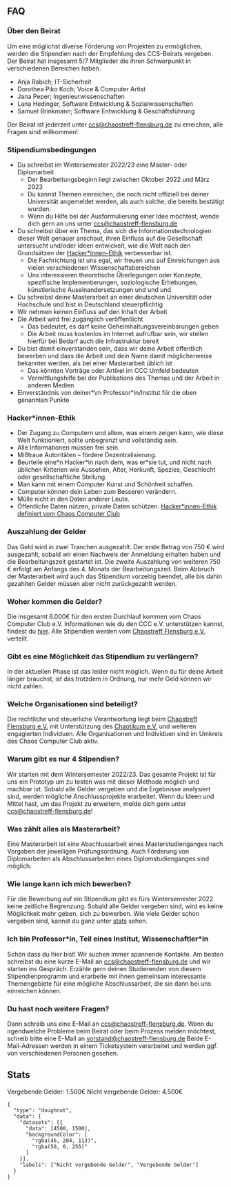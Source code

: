 <HomeContent />

## FAQ
### Über den Beirat
Um eine möglichst diverse Förderung von Projekten zu ermöglichen, werden die Stipendien nach der Empfehlung des CCS-Beirats vergeben. Der Beirat hat insgesamt 5/7 Mitglieder die ihren Schwerpunkt in verschiedenen Bereichen haben.

* Anja Rabich; IT-Sicherheit
* Dorothea Piko Koch; Voice & Computer Artist
* Jana Peper; Ingenieurwissenschaften
* Lana Hedinger, Software Entwicklung & Sozialwissenschaften
* Samuel Brinkmann; Software Entwicklung & Geschäftsführung

Der Beirat ist jederzeit unter ccs@chaostreff-flensburg.de zu erreichen, alle Fragen sind willkommen!

### Stipendiumsbedingungen

* Du schreibst im Wintersemester 2022/23 eine Master- oder Diplomarbeit
    * Der Bearbeitungsbeginn liegt zwischen Oktober 2022 und März 2023
    * Du kannst Themen einreichen, die noch nicht offiziell bei deiner Universität angemeldet werden, als auch solche, die bereits bestätigt wurden.
    * Wenn du Hilfe bei der Ausformulierung einer Idee möchtest, wende dich gern an uns unter ccs@chaostreff-flensburg.de
* Du schreibst über ein Thema, das sich die Informationstechnologien dieser Welt genauer anschaut, ihren Einfluss auf die Gesellschaft untersucht und/oder Ideen entwickelt, wie die Welt nach den Grundsätzen der [Hacker\*innen-Ethik](#hacker-innen-ethik) verbesserbar ist.
    * Die Fachrichtung ist uns egal, wir freuen uns auf Einreichungen aus vielen verschiedenen Wissenschaftsbereichen
    * Uns interessieren theoretische Überlegungen oder Konzepte, spezifische Implementierungen, soziologische Erhebungen, künstlerische Auseinandersetzungen und und und
* Du schreibst deine Masterarbeit an einer deutschen Universität oder Hochschule und bist in Deutschland steuerpflichtig
* Wir nehmen keinen Einfluss auf den Inhalt der Arbeit
* Die Arbeit wird frei zugänglich veröffentlicht 
    * Das bedeutet, es darf keine Geheimhaltungsvereinbarungen geben
    * Die Arbeit muss kostenlos im Internet aufrufbar sein, wir stellen hierfür bei Bedarf auch die Infrastruktur bereit
* Du bist damit einverstanden sein, dass wir deine Arbeit öffentlich bewerben und dass die Arbeit und dein Name damit möglicherweise bekannter werden, als bei einer Masterarbeit üblich ist
	* Das könnten Vorträge oder Artikel im CCC Umfeld bedeuten
	* Vermittlungshilfe bei der Publikations des Themas und der Arbeit in anderen Medien
* Einverständnis von deiner*\m Professor\*in/Institut für die oben genannten Punkte

### Hacker\*innen-Ethik
* Der Zugang zu Computern und allem, was einem zeigen kann, wie diese Welt funktioniert, sollte unbegrenzt und vollständig sein.
* Alle Informationen müssen frei sein.
* Mißtraue Autoritäten – fördere Dezentralisierung.
* Beurteile eine\*n Hacker\*in nach dem, was er\*sie tut, und nicht nach üblichen Kriterien wie Aussehen, Alter, Herkunft, Spezies, Geschlecht oder gesellschaftliche Stellung.
* Man kann mit einem Computer Kunst und Schönheit schaffen.
* Computer können dein Leben zum Besseren verändern.
* Mülle nicht in den Daten anderer Leute.
* Öffentliche Daten nützen, private Daten schützen.
[Hacker\*innen-Ethik definiert vom Chaos Computer Club](https://www.ccc.de/de/hackerethik) 

### Auszahlung der Gelder
Das Geld wird in zwei Tranchen ausgezahlt. Der erste Betrag von 750 € wird ausgezahlt, sobald wir einen Nachweis der Anmeldung erhalten haben und die Bearbeitungszeit gestartet ist. Die zweite Auszahlung von weiteren 750 € erfolgt am Anfangs des 4. Monats der Bearbeitungszeit.
Beim Abbruch der Masterarbeit wird auch das Stipendium vorzeitig beendet, alle bis dahin gezahlten Gelder müssen aber nicht zurückgezahlt werden.

### Woher kommen die Gelder?
Die insgesamt 6.000€ für den ersten Durchlauf kommen vom Chaos Computer Club e.V. Informationen wie du den CCC e.V. unterstützen kannst, findest du [hier](https://www.ccc.de/de/membership). Alle Stipendien werden vom [Chaostreff Flensburg e.V.](https://chaostreff-flensburg.de/) verteilt. 

### Gibt es eine Möglichkeit das Stipendium zu verlängern?
In der aktuellen Phase ist das leider nicht möglich. Wenn du für deine Arbeit länger brauchst, ist das trotzdem in Ordnung, nur mehr Geld können wir nicht zahlen.

### Welche Organisationen sind beteiligt?
Die rechtliche und steuerliche Verantwortung liegt beim [Chaostreff Flensburg e.V.](https://chaostreff-flensburg.de/) mit Unterstützung des [Chaotikum e.V.](https://chaotikum.org/verein/) und weiteren engagierten Individuen. Alle Organisationen und Individuen sind im Umkreis des Chaos Computer Club aktiv.

### Warum gibt es nur 4 Stipendien?
Wir starten mit dem Wintersemester 2022/23. Das gesamte Projekt ist für uns ein Prototyp um zu testen was mit dieser Methode möglich und machbar ist. Sobald alle Gelder vergeben und die Ergebnisse analysiert sind, werden mögliche Anschlussprojekte erarbeitet. Wenn du Ideen und Mittel hast, um das Projekt zu erweitern, melde dich gern unter ccs@chaostreff-flensburg.de!

### Was zählt alles als Masterarbeit?
Eine Masterarbeit ist eine Abschlussarbeit eines Masterstudienganges nach Vorgaben der jeweiligen Prüfungsordnung.
Auch Förderung von Diplomarbeiten als Abschlussarbeiten eines Diplomstudienganges sind möglich. 

### Wie lange kann ich mich bewerben?
Für die Bewerbung auf ein Stipendium gibt es fürs Wintersemester 2022 keine zeitliche Begrenzung. Sobald alle Gelder vergeben sind, wird es keine Möglichkeit mehr geben, sich zu bewerben. Wie viele Gelder schon vergeben sind, kannst du ganz unter [stats](#stats) sehen.

### Ich bin Professor\*in, Teil eines Institut, Wissenschaftler\*in
Schön dass du hier bist! Wir suchen immer spannende Kontakte. Am besten schreibst du eine kurze E-Mail an ccs@chaostreff-flensburg.de und wir starten ins Gespräch. 
Erzähle gern deinen Studierenden von diesem Stipendienprogramm und erarbeite mit ihnen gemeinsam interessante Themengebiete für eine mögliche Abschlussarbeit, die sie dann bei uns einreichen können.

### Du hast noch weitere Fragen?
Dann schreib uns eine E-Mail an ccs@chaostreff-flensburg.de. Wenn du irgendwelche Probleme beim Beirat oder beim Prozess melden möchtest, schreib bitte eine E-Mail an vorstand@chaostreff-flensburg.de Beide E-Mail-Adressen werden in einem Ticketsystem verarbeitet und werden ggf. von verschiedenen Personen gesehen.

## Stats

Vergebende Gelder: 1.500€
Nicht vergebende Gelder: 4.500€

```chart
{
  "type": "doughnut",
  "data": {
    "datasets": [{
      "data": [4500, 1500],
      "backgroundColor": [
        "rgba(46, 204, 113)",
        "rgba(50, 0, 255)"
      ]
    }],
    "labels": ["Nicht vergebende Gelder", "Vergebende Gelder"]
  }
}
